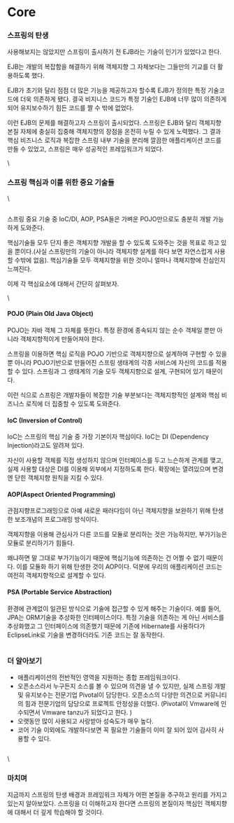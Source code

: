 # Core

### 스프링의 탄생

사용해보지는 않았지만 스프링이 출시하기 전 EJB라는 기술이 인기가 있었다고 한다.&#x20;

EJB는 개발의 복잡함을 해결하기 위해 객체지향 그 자체보다는 그들만의 기교를 더 활용하도록 했다.&#x20;

EJB가 초기와 달리 점점 더 많은 기능을 제공하고자 할수록 EJB가 정의한 특정 기술코드에 더욱 의존하게 됐다. 결국 비지니스 코드가 특정 기술인 EJB에 너무 많이 의존하게 되어 유지보수하기 힘든 코드를 짤 수 밖에 없었다.

이런 EJB의 문제를 해결하고자 스프링이 출시되었다. 스프링은 EJB와 달리 객체지향 본질 자체에 충실히 집중해 객체지향의 장점을 온전히 누릴 수 있게 노력했다. 그 결과 핵심 비즈니스 로직과 복잡한 스프링 내부 기술을 분리해 깔끔한 애플리케이션 코드를 만들 수 있었고, 스프링은 매우 성공적인 프레임워크가 되었다.

\


### 스프링 핵심과 이를 위한 중요 기술들&#x20;

\


<figure><img src="https://blog.kakaocdn.net/dn/wVj0W/btrVZHkh3SG/Sk8IhjKCSKHkXwKBi4UnI0/img.png" alt=""><figcaption></figcaption></figure>

스프링 중요 기술 중 IoC/DI, AOP, PSA들은 가벼운 POJO만으로도 충분히 개발 가능하게 도와준다.

핵심기술들 모두 단지 좋은 객체지향 개발을 할 수 있도록 도와주는 것을 목표로 하고 있을 뿐이다.(사실 스프링만의 기술이 아니라 객체지향 설계를 하다 보면 자연스럽게 사용할 수밖에 없음). 핵심기술들 모두 객체지향을 위한 것이니 얼마나 객체지향에 진심인지 느껴진다.&#x20;

이제 각 핵심요소에 대해서 간단히 살펴보자.&#x20;

\


#### POJO (Plain Old Java Object)

POJO는 자바 객체 그 자체를 뜻한다. 특정 환경에 종속되지 않는 순수 객체일 뿐만 아니라 객체지향적이게 만들어져야 한다.

스프링을 이용하면 핵심 로직을 POJO 기반으로 객체지향으로 설계하여 구현할 수 있을 뿐 아니라 POJO기반으로 만들어진 스프링 생태계의 각종 서비스에 자신의 코드를 적용할 수 있다. 스프링과 그 생태계의 기술 모두 객체지향으로 설계, 구현되어 있기 때문이다.

이런 식으로 스프링은 개발자들이 복잡한 기술 부분보다는 객체지향적인 설계와 핵심 비즈니스 로직에 더 집중할 수 있도록 도와준다.&#x20;



#### IoC (Inversion of Control)

IoC는 스프링의 핵심 기술 중 가장 기본이자 핵심이다. IoC는 DI (Dependency Injection)라고도 알려져 있다.

자신이 사용할 객체를 직접 생성하지 않으며 인터페이스를 두고 느슨하게 관계를 맺고, 실제 사용할 대상은 DI를 이용해 외부에서 지정하도록 한다. 확장에는 열려있으며 변경엔 닫힌 객체지향 원칙을 지킬 수 있다.

#### AOP(Aspect Oriented Programming)

관점지향프로그래밍으로 아예 새로운 패러다임이 아닌 객체지향을 보완하기 위해 탄생한 보조개념의 프로그래밍 방식이다.

객체지향을 이용해 관심사가 다른 코드를 모듈로 분리하는 것은 가능하지만, 부가기능은 모듈로 분리하기가 힘들다.&#x20;

왜냐하면 말 그대로 부가기능이기 때문에 핵심기능에 의존하는 건 어쩔 수 없기 때문이다. 이를 모듈화 하기 위해 탄생한 것이 AOP이다. 덕분에 우리의 애플리케이션 코드는 여전히 객체지향적으로 설계할 수 있다.

#### PSA (Portable Service Abstraction)

환경에 관계없이 일관된 방식으로 기술에 접근할 수 있게 해주는 기술이다. 예를 들어, JPA는 ORM기술을 추상화한 인터페이스이다. 특정 기술을 의존하는 게 아닌 서비스를 추상화했고 그 인터페이스에 의존했기 때문에 기존에 Hibernate를 사용하다가 EclipseLink로 기술을 변경하더라도 기존 코드는 잘 동작한다.&#x20;

<figure><img src="https://blog.kakaocdn.net/dn/b21Hr9/btrV09Ntqji/BSgt3uRL0zXHNaWMu8bPz1/img.png" alt=""><figcaption></figcaption></figure>



### 더 알아보기&#x20;

* 애플리케이션의 전반적인 영역을 지원하는 종합 프레임워크이다.
* 오픈소스라서 누구든지 소스를 볼 수 있으며 의견을 낼 수 있지만, 실제 스프링 개발 및 유지보수는 전문기업 Pivotal이 담당한다. 오픈소스의 다양한 의견으로 커뮤니티의 힘과 전문기업의 담당으로 프로젝트 안정성을 더했다. (Pivotal이 Vmware에 인수되면서 Vmware tanzu가 되었다고 한다. )
* 오랫동안 많이 사용되고 사랑받아 성숙도가 매우 높다.&#x20;
* 코어 기술 이외에도 개발하다보면 꼭 필요한 기술들이 이미 잘 되어 있어 감사히 사용할 수 있다.

<figure><img src="https://blog.kakaocdn.net/dn/by7qHw/btrVTV366n6/eW9WYRDI5PAk2xKxNK26c0/img.png" alt=""><figcaption></figcaption></figure>

\


### 마치며

지금까지 스프링의 탄생 배경과 프레임워크 자체가 어떤 본질을 추구하고 원리를 가지고 있는지 알아보았다. 스프링을 더 이해하고자 한다면 스프링의 본질이자 핵심인 객체지향에 대해서 더 깊게 학습해야 할 것이다.
